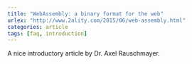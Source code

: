 ```yaml
---
title: "WebAssembly: a binary format for the web"
urlex: "http://www.2ality.com/2015/06/web-assembly.html"
categories: article
tags: [faq, introduction]
---
```

A nice introductory article by Dr. Axel Rauschmayer.